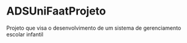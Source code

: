 # ADSUniFaatProjeto
Projeto que visa o desenvolvimento de um sistema de gerenciamento escolar infantil
